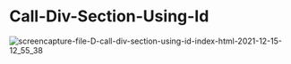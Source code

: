 # Call-Div-Section-Using-Id
![screencapture-file-D-call-div-section-using-id-index-html-2021-12-15-12_55_38](https://user-images.githubusercontent.com/91652722/146142481-fab8ff1f-3a01-4777-91c6-af720feacacf.png)
